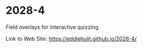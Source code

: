 # 2028-4
Field overlays for interactive quizzing

Link to Web Site: https://eddiehulit.github.io/2028-4/
